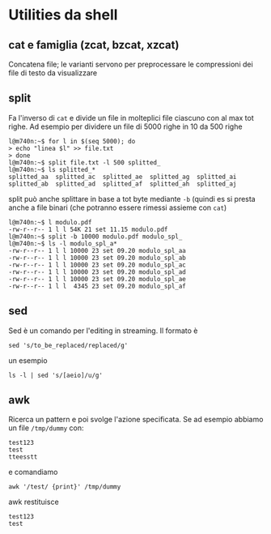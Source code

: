 # Utilities da shell

## cat e famiglia (zcat, bzcat, xzcat)
Concatena file; le varianti servono per preprocessare le compressioni
dei file di testo da visualizzare

## split
Fa l'inverso di `cat` e divide un file in molteplici file ciascuno con al 
max tot righe. Ad esempio per dividere un file di 5000
righe in 10 da 500 righe 
```
l@m740n:~$ for l in $(seq 5000); do
> echo "linea $l" >> file.txt
> done
l@m740n:~$ split file.txt -l 500 splitted_
l@m740n:~$ ls splitted_*
splitted_aa  splitted_ac  splitted_ae  splitted_ag  splitted_ai
splitted_ab  splitted_ad  splitted_af  splitted_ah  splitted_aj
```
split può anche splittare in base a tot byte mediante `-b` (quindi 
es si presta anche a file binari (che potranno essere rimessi assieme
con `cat`)
```
l@m740n:~$ l modulo.pdf 
-rw-r--r-- 1 l l 54K 21 set 11.15 modulo.pdf
l@m740n:~$ split -b 10000 modulo.pdf modulo_spl_
l@m740n:~$ ls -l modulo_spl_a*
-rw-r--r-- 1 l l 10000 23 set 09.20 modulo_spl_aa
-rw-r--r-- 1 l l 10000 23 set 09.20 modulo_spl_ab
-rw-r--r-- 1 l l 10000 23 set 09.20 modulo_spl_ac
-rw-r--r-- 1 l l 10000 23 set 09.20 modulo_spl_ad
-rw-r--r-- 1 l l 10000 23 set 09.20 modulo_spl_ae
-rw-r--r-- 1 l l  4345 23 set 09.20 modulo_spl_af
```

## sed
Sed è un comando per l'editing in streaming. Il formato è 
```
sed 's/to_be_replaced/replaced/g' 
```
un esempio
```
ls -l | sed 's/[aeio]/u/g'
```

## awk
Ricerca un pattern e poi svolge l'azione specificata.
Se ad esempio abbiamo un file `/tmp/dummy` con:
```
test123
test
tteesstt
```
e comandiamo
```
awk '/test/ {print}' /tmp/dummy
```
awk restituisce
```
test123 
test
```



